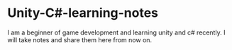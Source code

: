 # Unity-C#-learning-notes
I am a beginner of game development and learning unity and c# recently. I will take notes and share them here from now on.
